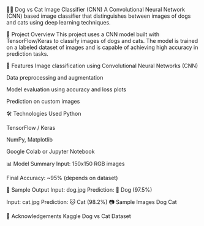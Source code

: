 🐶🐱 Dog vs Cat Image Classifier (CNN)
A Convolutional Neural Network (CNN) based image classifier that distinguishes between images of dogs and cats using deep learning techniques.

📌 Project Overview
This project uses a CNN model built with TensorFlow/Keras to classify images of dogs and cats. The model is trained on a labeled dataset of images and is capable of achieving high accuracy in prediction tasks.

🧠 Features
Image classification using Convolutional Neural Networks (CNN)

Data preprocessing and augmentation

Model evaluation using accuracy and loss plots

Prediction on custom images

🛠️ Technologies Used
Python 

TensorFlow / Keras

NumPy, Matplotlib

Google Colab or Jupyter Notebook

📊 Model Summary
Input: 150x150 RGB images

Final Accuracy: ~95% (depends on dataset)


🧪 Sample Output
Input: dog.jpg
Prediction: 🐶 Dog (97.5%)

Input: cat.jpg
Prediction: 🐱 Cat (98.2%)
📷 Sample Images
Dog	Cat

🙌 Acknowledgements
Kaggle Dog vs Cat Dataset



